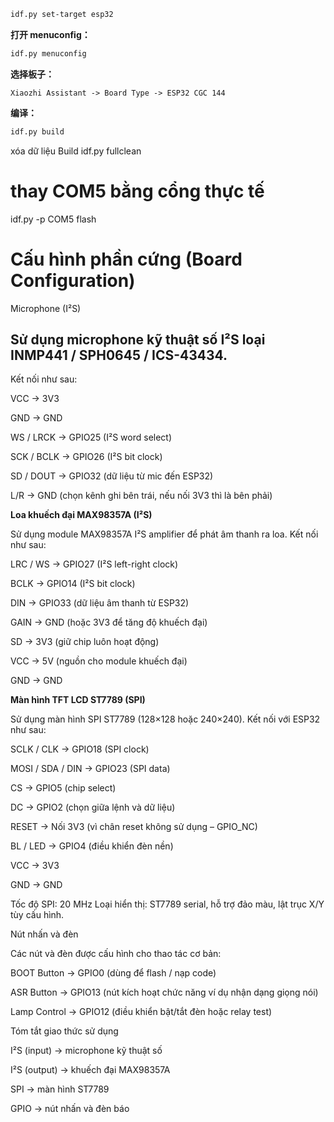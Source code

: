 
```bash
idf.py set-target esp32
```

**打开 menuconfig：**

```bash
idf.py menuconfig
```

**选择板子：**

```
Xiaozhi Assistant -> Board Type -> ESP32 CGC 144
```

**编译：**

```bash
idf.py build
```
xóa dữ liệu Build
idf.py fullclean

# thay COM5 bằng cổng thực tế
idf.py -p COM5 flash
# Cấu hình phần cứng (Board Configuration)
Microphone (I²S)

## Sử dụng microphone kỹ thuật số I²S loại INMP441 / SPH0645 / ICS-43434.
Kết nối như sau:

VCC → 3V3

GND → GND

WS / LRCK → GPIO25 (I²S word select)

SCK / BCLK → GPIO26 (I²S bit clock)

SD / DOUT → GPIO32 (dữ liệu từ mic đến ESP32)

L/R → GND (chọn kênh ghi bên trái, nếu nối 3V3 thì là bên phải)

**Loa khuếch đại MAX98357A (I²S)**

Sử dụng module MAX98357A I²S amplifier để phát âm thanh ra loa.
Kết nối như sau:

LRC / WS → GPIO27 (I²S left-right clock)

BCLK → GPIO14 (I²S bit clock)

DIN → GPIO33 (dữ liệu âm thanh từ ESP32)

GAIN → GND (hoặc 3V3 để tăng độ khuếch đại)

SD → 3V3 (giữ chip luôn hoạt động)

VCC → 5V (nguồn cho module khuếch đại)

GND → GND

**Màn hình TFT LCD ST7789 (SPI)**

Sử dụng màn hình SPI ST7789 (128×128 hoặc 240×240).
Kết nối với ESP32 như sau:

SCLK / CLK → GPIO18 (SPI clock)

MOSI / SDA / DIN → GPIO23 (SPI data)

CS → GPIO5 (chip select)

DC → GPIO2 (chọn giữa lệnh và dữ liệu)

RESET → Nối 3V3 (vì chân reset không sử dụng – GPIO_NC)

BL / LED → GPIO4 (điều khiển đèn nền)

VCC → 3V3

GND → GND

Tốc độ SPI: 20 MHz
Loại hiển thị: ST7789 serial, hỗ trợ đảo màu, lật trục X/Y tùy cấu hình.

Nút nhấn và đèn

Các nút và đèn được cấu hình cho thao tác cơ bản:

BOOT Button → GPIO0 (dùng để flash / nạp code)

ASR Button → GPIO13 (nút kích hoạt chức năng ví dụ nhận dạng giọng nói)

Lamp Control → GPIO12 (điều khiển bật/tắt đèn hoặc relay test)

Tóm tắt giao thức sử dụng

I²S (input) → microphone kỹ thuật số

I²S (output) → khuếch đại MAX98357A

SPI → màn hình ST7789

GPIO → nút nhấn và đèn báo
